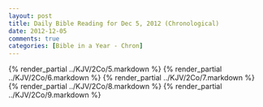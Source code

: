 ```yaml
---
layout: post
title: Daily Bible Reading for Dec 5, 2012 (Chronological)
date: 2012-12-05
comments: true
categories: [Bible in a Year - Chron]
---
```

{% render_partial ../KJV/2Co/5.markdown %}
{% render_partial ../KJV/2Co/6.markdown %}
{% render_partial ../KJV/2Co/7.markdown %}
{% render_partial ../KJV/2Co/8.markdown %}
{% render_partial ../KJV/2Co/9.markdown %}
